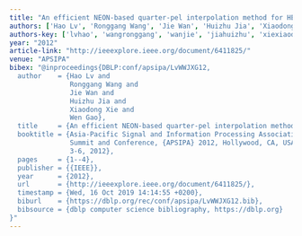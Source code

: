 ```yaml
---
title: "An efficient NEON-based quarter-pel interpolation method for HEVC"
authors: ['Hao Lv', 'Ronggang Wang', 'Jie Wan', 'Huizhu Jia', 'Xiaodong Xie', 'Wen Gao 0001']
authors-key: ['lvhao', 'wangronggang', 'wanjie', 'jiahuizhu', 'xiexiaodong', 'gaowen']
year: "2012"
article-link: "http://ieeexplore.ieee.org/document/6411825/"
venue: "APSIPA"
bibex: "@inproceedings{DBLP:conf/apsipa/LvWWJXG12,
  author    = {Hao Lv and
               Ronggang Wang and
               Jie Wan and
               Huizhu Jia and
               Xiaodong Xie and
               Wen Gao},
  title     = {An efficient NEON-based quarter-pel interpolation method for {HEVC}},
  booktitle = {Asia-Pacific Signal and Information Processing Association Annual
               Summit and Conference, {APSIPA} 2012, Hollywood, CA, USA, December
               3-6, 2012},
  pages     = {1--4},
  publisher = {{IEEE}},
  year      = {2012},
  url       = {http://ieeexplore.ieee.org/document/6411825/},
  timestamp = {Wed, 16 Oct 2019 14:14:55 +0200},
  biburl    = {https://dblp.org/rec/conf/apsipa/LvWWJXG12.bib},
  bibsource = {dblp computer science bibliography, https://dblp.org}
}"
---
```

